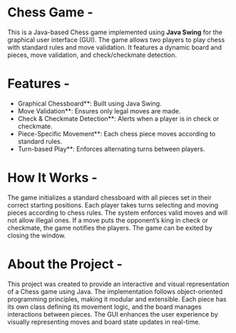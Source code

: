 # Chess Game -
This is a Java-based Chess game implemented using **Java Swing** for the graphical user interface (GUI). The game allows two players to play chess with standard rules and move validation. It features a dynamic board and pieces, move validation, and check/checkmate detection.

# Features -
- Graphical Chessboard**: Built using Java Swing.
- Move Validation**: Ensures only legal moves are made.
- Check & Checkmate Detection**: Alerts when a player is in check or checkmate.
- Piece-Specific Movement**: Each chess piece moves according to standard rules.
- Turn-based Play**: Enforces alternating turns between players.

# How It Works -
The game initializes a standard chessboard with all pieces set in their correct starting positions. Each player takes turns selecting and moving pieces according to chess rules. The system enforces valid moves and will not allow illegal ones. If a move puts the opponent’s king in check or checkmate, the game notifies the players. The game can be exited by closing the window.

# About the Project -
This project was created to provide an interactive and visual representation of a Chess game using Java. The implementation follows object-oriented programming principles, making it modular and extensible. Each piece has its own class defining its movement logic, and the board manages interactions between pieces. The GUI enhances the user experience by visually representing moves and board state updates in real-time.



